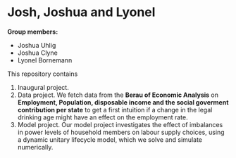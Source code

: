 # Josh, Joshua and Lyonel

**Group members:**
- Joshua Uhlig
- Joshua Clyne
- Lyonel Bornemann

This repository contains  
1. Inaugural project. 
2. Data project. We fetch data from the **Berau of Economic Analysis** on **Employment, Population, disposable income and the social goverment contribution per state** to get a first intuition if a change in the legal drinking age might have an effect on the employment rate.
3. Model project. Our model project investigates the effect of imbalances in power levels of household members on labour supply choices, using a dynamic unitary lifecycle model, which we solve and simulate numerically. 
